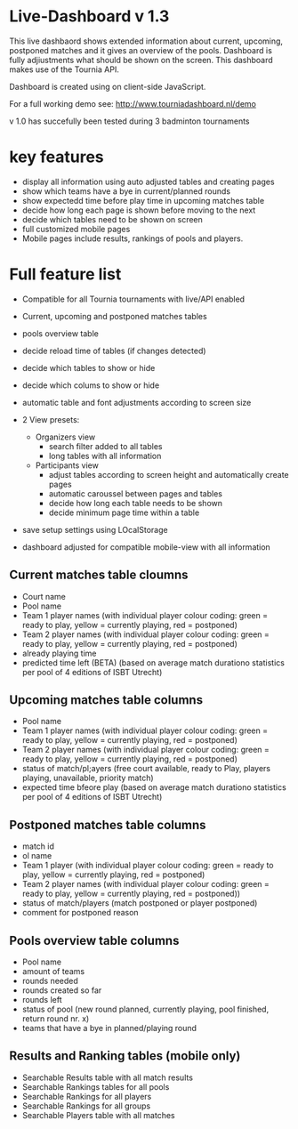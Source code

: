# Live-Dashboard v 1.3
This live dashbaord shows extended information about current, upcoming, postponed matches and it gives an overview of the pools. Dashboard is fully adjiustments what should be shown on the screen. This dashboard makes use of the Tournia API.

Dashboard is created using on client-side JavaScript.

For a full working demo see: http://www.tourniadashboard.nl/demo

v 1.0 has succefully been tested during 3 badminton tournaments

# key features
- display all information using auto adjusted tables and creating pages
- show which teams have a bye in current/planned rounds
- show expectedd time before play time in upcoming matches table
- decide how long each page is shown before moving to the next
- decide which tables need to be shown on screen
- full customized mobile pages
- Mobile pages include results, rankings of pools and players.

# Full feature list
- Compatible for all Tournia tournaments with live/API enabled
- Current, upcoming and postponed matches tables
- pools overview table
- decide reload time of tables (if changes detected) 
- decide which tables to show or hide
- decide which colums to show or hide
- automatic table and font adjustments according to screen size
- 2 View presets:
	- Organizers view
		- search filter added to all tables
		- long tables with all information
	- Participants view
		- adjust tables according to screen height and automatically create pages
		- automatic caroussel between pages and tables
		- decide how long each table needs to be shown
		- decide minimum page time within a table
- save setup settings using LOcalStorage

- dashboard adjusted for compatible mobile-view with all information

## Current matches table cloumns
- Court name
- Pool name
- Team 1 player names (with individual player colour coding: green = ready to play, yellow = currently playing, red = postponed)
- Team 2 player names (with individual player colour coding: green = ready to play, yellow = currently playing, red = postponed)
- already playing time
- predicted time left (BETA) (based on average match durationo statistics per pool of 4 editions of ISBT Utrecht)

## Upcoming matches table columns
- Pool name
- Team 1 player names (with individual player colour coding: green = ready to play, yellow = currently playing, red = postponed)
- Team 2 player names (with individual player colour coding: green = ready to play, yellow = currently playing, red = postponed)
- status of match/pl;ayers (free court available, ready to Play, players playing, unavailable, priority match)
- expected time bfeore play (based on average match durationo statistics per pool of 4 editions of ISBT Utrecht)

## Postponed matches table columns
- match id
- ol name
- Team 1 player (with individual player colour coding: green = ready to play, yellow = currently playing, red = postponed)
- Team 2 player names (with individual player colour coding: green = ready to play, yellow = currently playing, red = postponed))
- status of match/players (match postponed or player postponed)
- comment for postponed reason

## Pools overview table columns
- Pool name
- amount of teams
- rounds needed
- rounds created so far
- rounds left
- status of pool (new round planned, currently playing, pool finished, return round nr. x)
- teams that have a bye in planned/playing round

## Results and Ranking tables (mobile only)
- Searchable Results table with all match results
- Searchable Rankings tables for all pools
- Searchable Rankings for all players
- Searchable Rankings for all groups
- Searchable Players table with all matches
